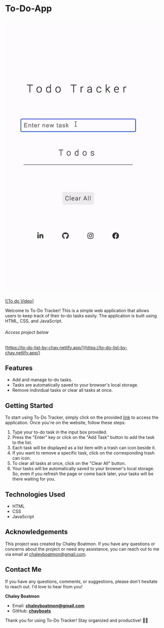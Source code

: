 # To-Do-App

![](assets/app.gif)

[![To do Video]](https://github.com/chayboats/to-do-app/blob/main/to-do-video.mov)

Welcome to To-Do Tracker! This is a simple web application that allows users to keep track of their to-do tasks easily. The application is built using HTML, CSS, and JavaScript.

###### Access project below
[https://to-do-list-by-chay.netlify.app/](https://to-do-list-by-chay.netlify.app/)

## Features

- Add and manage to-do tasks.
- Tasks are automatically saved to your browser's local storage.
- Remove individual tasks or clear all tasks at once.

## Getting Started

To start using To-Do Tracker, simply click on the provided [link](https://to-do-list-by-chay.netlify.app/) to access the application. Once you're on the website, follow these steps:

1. Type your to-do task in the input box provided.
2. Press the "Enter" key or click on the "Add Task" button to add the task to the list.
3. Each task will be displayed as a list item with a trash can icon beside it.
4. If you want to remove a specific task, click on the corresponding trash can icon.
5. To clear all tasks at once, click on the "Clear All" button.
6. Your tasks will be automatically saved to your browser's local storage. So, even if you refresh the page or come back later, your tasks will be there waiting for you.

## Technologies Used

- HTML
- CSS
- JavaScript

## Acknowledgements

This project was created by Chaley Boatmon. If you have any questions or concerns about the project or need any assistance, you can reach out to me via email at chaleyboatmon@gmail.com.

## Contact Me

If you have any questions, comments, or suggestions, please don't hesitate to reach out. I'd love to hear from you!

**Chaley Boatmon**
- Email: **<u>chaleyboatmon@gmail.com</u>**
- GitHub: [<u>**chayboats**</u>](https://github.com/chayboats)
  
Thank you for using To-Do Tracker! Stay organized and productive! 📝✅
